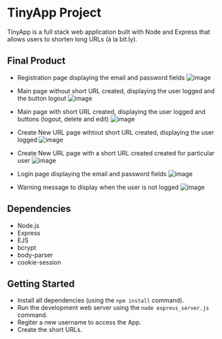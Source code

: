 # TinyApp Project

TinyApp is a full stack web application built with Node and Express that allows users to shorten long URLs (à la bit.ly).

## Final Product

- Registration page displaying the email and password fields
 ![image](https://user-images.githubusercontent.com/88399956/135559079-d412e7f2-7d3c-4b13-b68e-444976b71162.png)

 - Main page without short URL created, displaying the user logged and the button logout
 ![image](https://user-images.githubusercontent.com/88399956/135559267-cc983a93-33e1-4480-9bcb-589c304c1a2a.png)

- Main page with short URL created, displaying the user logged and buttons (logout, delete and edit)
  ![image](https://user-images.githubusercontent.com/88399956/135559808-08f8a289-cc32-4fe7-8b6b-185d96d2a5a1.png)

- Create New URL page wihtout short URL created, displaying the user logged
![image](https://user-images.githubusercontent.com/88399956/135559372-5a8251dd-d0c3-4ebf-9bb8-6ad242f1423d.png)

- Create New URL page with a short URL created created for particular user
 ![image](https://user-images.githubusercontent.com/88399956/135559997-c7292877-e806-4e16-ab45-d15ebb4fc45f.png)

- Login page displaying the email and password fields
![image](https://user-images.githubusercontent.com/88399956/135560620-0d050e4d-d4ad-4bfc-a47b-fc7180313dcd.png)

- Warning message to display when the user is not logged
![image](https://user-images.githubusercontent.com/88399956/135560494-1d3c7071-ec32-4193-9501-02eb5fe5528c.png)






## Dependencies

- Node.js
- Express
- EJS
- bcrypt
- body-parser
- cookie-session

## Getting Started

- Install all dependencies (using the `npm install` command).
- Run the development web server using the `node express_server.js` command.
- Regiter a new username to access the App.
- Create the short URLs.
